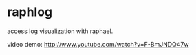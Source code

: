 raphlog
=======

access log visualization with raphael.


video demo: http://www.youtube.com/watch?v=F-BmJNDQ47w
